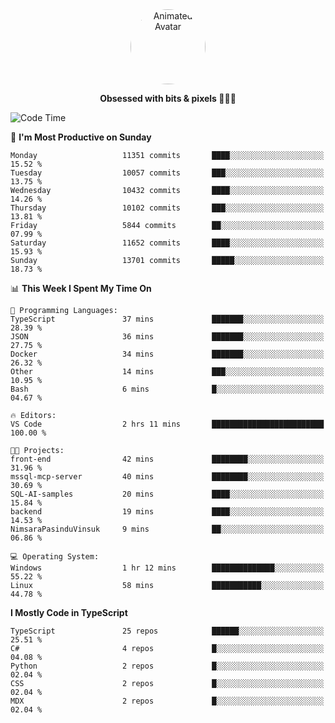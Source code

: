 
<div align="center">
  <img 
    src="https://i.postimg.cc/W1R4TF4j/d6kpuve-c97567cf-518b-4b86-a271-5c89d88d22f7.gif" 
    width="120" 
    height="120" 
    alt="Animated Avatar" 
    style="border-radius: 50%;" 
  />
  
  <strong>Obsessed with bits & pixels 🧑‍💻🎨</strong>
</div>


<!--
### 🛠️ Main Tech Stack

<div align="center">
  <img src="https://cdn.jsdelivr.net/gh/devicons/devicon/icons/javascript/javascript-original.svg" height="25" alt="JavaScript" />
  <img src="https://cdn.jsdelivr.net/gh/devicons/devicon/icons/react/react-original.svg" height="25" alt="React" />
  <img src="https://cdn.jsdelivr.net/gh/devicons/devicon/icons/cplusplus/cplusplus-original.svg" height="25" alt="C++" />
  <img src="https://cdn.jsdelivr.net/gh/devicons/devicon/icons/rust/rust-original.svg" height="25" alt="Rust" />
  <img src="https://cdn.jsdelivr.net/gh/devicons/devicon/icons/java/java-original.svg" height="25" alt="Java" />
  <img src="https://skillicons.dev/icons?i=mysql" height="25" alt="MySQL" />
  <img src="https://skillicons.dev/icons?i=pr" height="25" alt="Premiere Pro" />
</div> -->

<!--START_SECTION:waka-->
![Code Time](http://img.shields.io/badge/Code%20Time-2%2C644%20hrs%2056%20mins-blue)

📅 **I'm Most Productive on Sunday** 

```text
Monday                   11351 commits       ████░░░░░░░░░░░░░░░░░░░░░   15.52 % 
Tuesday                  10057 commits       ███░░░░░░░░░░░░░░░░░░░░░░   13.75 % 
Wednesday                10432 commits       ████░░░░░░░░░░░░░░░░░░░░░   14.26 % 
Thursday                 10102 commits       ███░░░░░░░░░░░░░░░░░░░░░░   13.81 % 
Friday                   5844 commits        ██░░░░░░░░░░░░░░░░░░░░░░░   07.99 % 
Saturday                 11652 commits       ████░░░░░░░░░░░░░░░░░░░░░   15.93 % 
Sunday                   13701 commits       █████░░░░░░░░░░░░░░░░░░░░   18.73 % 
```


📊 **This Week I Spent My Time On** 

```text
💬 Programming Languages: 
TypeScript               37 mins             ███████░░░░░░░░░░░░░░░░░░   28.39 % 
JSON                     36 mins             ███████░░░░░░░░░░░░░░░░░░   27.75 % 
Docker                   34 mins             ███████░░░░░░░░░░░░░░░░░░   26.32 % 
Other                    14 mins             ███░░░░░░░░░░░░░░░░░░░░░░   10.95 % 
Bash                     6 mins              █░░░░░░░░░░░░░░░░░░░░░░░░   04.67 % 

🔥 Editors: 
VS Code                  2 hrs 11 mins       █████████████████████████   100.00 % 

🐱‍💻 Projects: 
front-end                42 mins             ████████░░░░░░░░░░░░░░░░░   31.96 % 
mssql-mcp-server         40 mins             ████████░░░░░░░░░░░░░░░░░   30.69 % 
SQL-AI-samples           20 mins             ████░░░░░░░░░░░░░░░░░░░░░   15.84 % 
backend                  19 mins             ████░░░░░░░░░░░░░░░░░░░░░   14.53 % 
NimsaraPasinduVinsuk     9 mins              ██░░░░░░░░░░░░░░░░░░░░░░░   06.86 % 

💻 Operating System: 
Windows                  1 hr 12 mins        ██████████████░░░░░░░░░░░   55.22 % 
Linux                    58 mins             ███████████░░░░░░░░░░░░░░   44.78 % 
```

**I Mostly Code in TypeScript** 

```text
TypeScript               25 repos            ██████░░░░░░░░░░░░░░░░░░░   25.51 % 
C#                       4 repos             █░░░░░░░░░░░░░░░░░░░░░░░░   04.08 % 
Python                   2 repos             █░░░░░░░░░░░░░░░░░░░░░░░░   02.04 % 
CSS                      2 repos             █░░░░░░░░░░░░░░░░░░░░░░░░   02.04 % 
MDX                      2 repos             █░░░░░░░░░░░░░░░░░░░░░░░░   02.04 % 
```




<!--END_SECTION:waka-->
